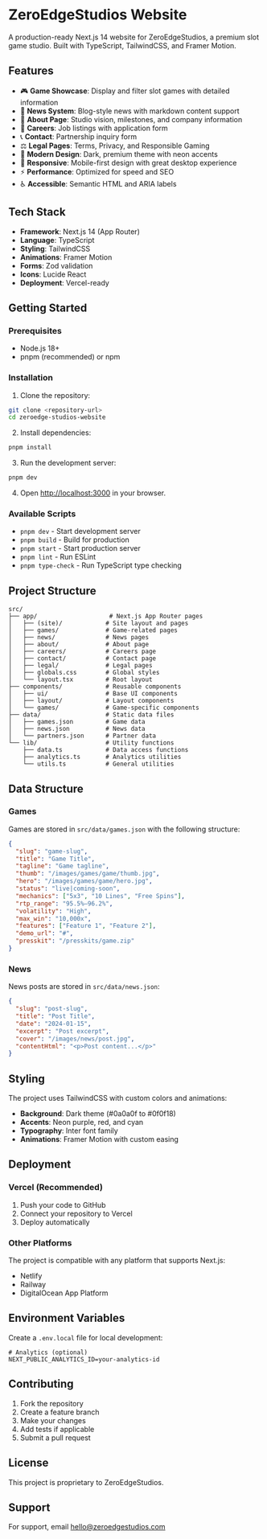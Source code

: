 # ZeroEdgeStudios Website

A production-ready Next.js 14 website for ZeroEdgeStudios, a premium slot game studio. Built with TypeScript, TailwindCSS, and Framer Motion.

## Features

- 🎮 **Game Showcase**: Display and filter slot games with detailed information
- 📰 **News System**: Blog-style news with markdown content support
- 👥 **About Page**: Studio vision, milestones, and company information
- 💼 **Careers**: Job listings with application form
- 📞 **Contact**: Partnership inquiry form
- ⚖️ **Legal Pages**: Terms, Privacy, and Responsible Gaming
- 🎨 **Modern Design**: Dark, premium theme with neon accents
- 📱 **Responsive**: Mobile-first design with great desktop experience
- ⚡ **Performance**: Optimized for speed and SEO
- ♿ **Accessible**: Semantic HTML and ARIA labels

## Tech Stack

- **Framework**: Next.js 14 (App Router)
- **Language**: TypeScript
- **Styling**: TailwindCSS
- **Animations**: Framer Motion
- **Forms**: Zod validation
- **Icons**: Lucide React
- **Deployment**: Vercel-ready

## Getting Started

### Prerequisites

- Node.js 18+ 
- pnpm (recommended) or npm

### Installation

1. Clone the repository:
```bash
git clone <repository-url>
cd zeroedge-studios-website
```

2. Install dependencies:
```bash
pnpm install
```

3. Run the development server:
```bash
pnpm dev
```

4. Open [http://localhost:3000](http://localhost:3000) in your browser.

### Available Scripts

- `pnpm dev` - Start development server
- `pnpm build` - Build for production
- `pnpm start` - Start production server
- `pnpm lint` - Run ESLint
- `pnpm type-check` - Run TypeScript type checking

## Project Structure

```
src/
├── app/                    # Next.js App Router pages
│   ├── (site)/            # Site layout and pages
│   ├── games/             # Game-related pages
│   ├── news/              # News pages
│   ├── about/             # About page
│   ├── careers/           # Careers page
│   ├── contact/           # Contact page
│   ├── legal/             # Legal pages
│   ├── globals.css        # Global styles
│   └── layout.tsx         # Root layout
├── components/            # Reusable components
│   ├── ui/                # Base UI components
│   ├── layout/            # Layout components
│   └── games/             # Game-specific components
├── data/                  # Static data files
│   ├── games.json         # Game data
│   ├── news.json          # News data
│   └── partners.json      # Partner data
└── lib/                   # Utility functions
    ├── data.ts            # Data access functions
    ├── analytics.ts       # Analytics utilities
    └── utils.ts           # General utilities
```

## Data Structure

### Games
Games are stored in `src/data/games.json` with the following structure:
```json
{
  "slug": "game-slug",
  "title": "Game Title",
  "tagline": "Game tagline",
  "thumb": "/images/games/game/thumb.jpg",
  "hero": "/images/games/game/hero.jpg",
  "status": "live|coming-soon",
  "mechanics": ["5x3", "10 Lines", "Free Spins"],
  "rtp_range": "95.5%–96.2%",
  "volatility": "High",
  "max_win": "10,000x",
  "features": ["Feature 1", "Feature 2"],
  "demo_url": "#",
  "presskit": "/presskits/game.zip"
}
```

### News
News posts are stored in `src/data/news.json`:
```json
{
  "slug": "post-slug",
  "title": "Post Title",
  "date": "2024-01-15",
  "excerpt": "Post excerpt",
  "cover": "/images/news/post.jpg",
  "contentHtml": "<p>Post content...</p>"
}
```

## Styling

The project uses TailwindCSS with custom colors and animations:

- **Background**: Dark theme (#0a0a0f to #0f0f18)
- **Accents**: Neon purple, red, and cyan
- **Typography**: Inter font family
- **Animations**: Framer Motion with custom easing

## Deployment

### Vercel (Recommended)

1. Push your code to GitHub
2. Connect your repository to Vercel
3. Deploy automatically

### Other Platforms

The project is compatible with any platform that supports Next.js:
- Netlify
- Railway
- DigitalOcean App Platform

## Environment Variables

Create a `.env.local` file for local development:

```env
# Analytics (optional)
NEXT_PUBLIC_ANALYTICS_ID=your-analytics-id
```

## Contributing

1. Fork the repository
2. Create a feature branch
3. Make your changes
4. Add tests if applicable
5. Submit a pull request

## License

This project is proprietary to ZeroEdgeStudios.

## Support

For support, email hello@zeroedgestudios.com
